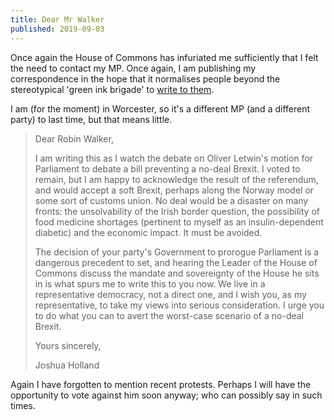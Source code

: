 ```yaml
---
title: Dear Mr Walker
published: 2019-09-03
---
```


Once again the House of Commons has infuriated me sufficiently that I
felt the need to contact my MP.  Once again, I am publishing my
correspondence in the hope that it normalises people beyond the
stereotypical 'green ink brigade' to [write to them].

I am (for the moment) in Worcester, so it's a different MP (and a
different party) to last time, but that means little.

[write to them]: https://www.writetothem.com/

> Dear Robin Walker,
>
> I am writing this as I watch the debate on Oliver Letwin's motion
> for Parliament to debate a bill preventing a no-deal Brexit. I voted
> to remain, but I am happy to acknowledge the result of the
> referendum, and would accept a soft Brexit, perhaps along the Norway
> model or some sort of customs union. No deal would be a disaster on
> many fronts: the unsolvability of the Irish border question, the
> possibility of food medicine shortages (pertinent to myself as an
> insulin-dependent diabetic) and the economic impact. It must be
> avoided.
>
> The decision of your party's Government to prorogue Parliament is a
> dangerous precedent to set, and hearing the Leader of the House of
> Commons discuss the mandate and sovereignty of the House he sits in
> is what spurs me to write this to you now. We live in a
> representative democracy, not a direct one, and I wish you, as my
> representative, to take my views into serious consideration. I urge
> you to do what you can to avert the worst-case scenario of a no-deal
> Brexit.
>
> Yours sincerely,
>
> Joshua Holland

Again I have forgotten to mention recent protests.  Perhaps I will
have the opportunity to vote against him soon anyway; who can possibly
say in such times.
